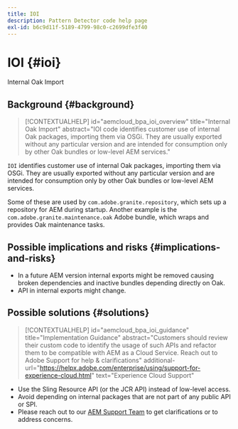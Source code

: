 ```yaml
---
title: IOI
description: Pattern Detector code help page
exl-id: b6c9d11f-5189-4799-98c0-c2699dfe3f40
---
```

# IOI {#ioi}

Internal Oak Import

## Background {#background}

>[!CONTEXTUALHELP]
>id="aemcloud_bpa_ioi_overview"
>title="Internal Oak Import"
>abstract="IOI code identifies customer use of internal Oak packages, importing them via OSGi. They are usually exported without any particular version and are intended for consumption only by other Oak bundles or low-level AEM services."

`IOI` identifies customer use of internal Oak packages, importing them via OSGi. They are usually exported without any particular version and are intended for consumption only by other Oak bundles or low-level AEM services.

Some of these are used by `com.adobe.granite.repository`, which sets up a repository for AEM during startup. Another example is the `com.adobe.granite.maintenance.oak` Adobe bundle, which wraps and provides Oak maintenance tasks.

## Possible implications and risks {#implications-and-risks}

* In a future AEM version internal exports might be removed causing broken dependencies and inactive bundles depending directly on Oak.
* API in internal exports might change.

## Possible solutions {#solutions}

>[!CONTEXTUALHELP]
>id="aemcloud_bpa_ioi_guidance"
>title="Implementation Guidance"
>abstract="Customers should review their custom code to identify the usage of such APIs and refactor them to be compatible with AEM as a Cloud Service. Reach out to Adobe Support for help & clarifications"
>additional-url="https://helpx.adobe.com/enterprise/using/support-for-experience-cloud.html" text="Experience Cloud Support"

* Use the Sling Resource API (or the JCR API) instead of low-level access.
* Avoid depending on internal packages that are not part of any public API or SPI.
* Please reach out to our [AEM Support Team](https://helpx.adobe.com/enterprise/using/support-for-experience-cloud.html) to get clarifications or to address concerns.

